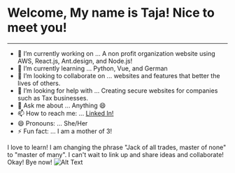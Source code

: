 # Welcome, My name is Taja! Nice to meet you!

***

- 🔭 I’m currently working on ... A non profit organization website using AWS, React.js, Ant.design, and Node.js!
- 🌱 I’m currently learning ... Python, Vue, and German
- 👯 I’m looking to collaborate on ... websites and features that better the lives of others.
- 🤔 I’m looking for help with ... Creating secure websites for companies such as Tax businesses.
- 💬 Ask me about ... Anything 😄
- 📫 How to reach me: ... [Linked In!](https://www.linkedin.com/in/taja-house) 
- 😄 Pronouns: ... She/Her
- ⚡ Fun fact: ... I am a mother of 3! 

I love to learn! I am changing the phrase "Jack of all trades, master of none" to "master of many". I can't wait to link up and share ideas and collaborate! 
Okay! Bye now!
![Alt Text](https://media.giphy.com/media/vFKqnCdLPNOKc/giphy.gif)


